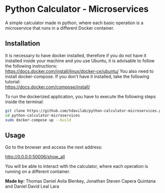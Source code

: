 # Python Calculator - Microservices
A simple calculator made in python, where each basic operation is a microservice that runs in a different Docker container. 

## Installation
It is necessary to have docker installed, therefore if you do not have it installed inside your machine and you use Ubuntu, it is advisable to follow the following instructions: </br>
https://docs.docker.com/install/linux/docker-ce/ubuntu/
You also need to install docker-compose. If you don't have it installed, take the following tutorial: </br>
https://docs.docker.com/compose/install/


To run the dockerized application, you have to execute the following steps inside the terminal:

```sh
git clone https://github.com/tdavilab/python-calculator-microservices.git
cd python-calculator-microservices
sudo docker-compose up --build
```

## Usage

Go to the browser and access the next address:

http://0.0.0.0:50006/show_all

You will be able to interact with the calculator, where each operation is running on a different container.

**Made by:**
Thomas Daniel Avila Blenkey, Jonathan Steven Capera Quintana and Daniel David Leal Lara
